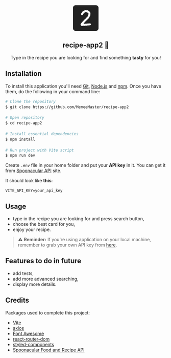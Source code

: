 

<div  align="center">
<a  href="https://github.com/MemeeMaster/recipe-app2">
<img  src="/public/logo.png"  alt="Logo"  width="80"  height="80">
</a>
<h2>recipe-app2 🍕</h2>
<p>
Type in the recipe you are looking for and find something <strong>tasty</strong> for you!
</div>

## Installation
To install this application you'll need [Git](https://git-scm.com/), [Node.js](https://nodejs.org/en/) and [npm](https://www.npmjs.com/). 
Once you have them, do the following in your command line:
```bash
# Clone the repository
$ git clone https://github.com/MemeeMaster/recipe-app2

# Open repository
$ cd recipe-app2

# Install essential dependencies
$ npm install

# Run project with Vite script
$ npm run dev
```
Create `.env` file in your home folder and put your **API key** in it.
You can get it from [Spoonacular API](https://spoonacular.com/food-api) site.

It should look like **this**:
```
VITE_API_KEY=your_api_key
```
## Usage
- type in the recipe you are looking for and press search button,
- choose the best card for you,
- enjoy your recipe.
> :warning: **Reminder:** If you're using application on your local machine, remember to grab your own API key from [here](https://spoonacular.com/food-api).

## Features to do in future
- add tests,
- add more advanced searching,
- display more details.

## Credits
Packages used to complete this project:
- [Vite](https://vitejs.dev/)
- [axios](https://github.com/axios/axios)
- [Font Awesome](https://fontawesome.com/)
- [react-router-dom](https://github.com/remix-run/react-router)
- [styled-components](https://styled-components.com/)
- [Spoonacular Food and Recipe API](https://spoonacular.com/food-api)
